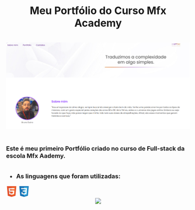 <h1 align="center">Meu Portfólio do Curso Mfx Academy </h1>
<br>
<img src= "https://github.com/BrunoDutra91/My-Portifolio-Mfx/blob/master/img/Captura%20de%20tela%202025-03-05%20235801.png?raw=true" /> 
<br>
<br>


<h3> Este é meu primeiro Portfólio criado no curso de Full-stack da escola Mfx Aademy.
<br>
<br>

- As linguagens que foram utilizadas: </h3>

<img src="https://raw.githubusercontent.com/devicons/devicon/6910f0503efdd315c8f9b858234310c06e04d9c0/icons/html5/html5-original.svg" width="30px" /> 
<img src="https://raw.githubusercontent.com/devicons/devicon/6910f0503efdd315c8f9b858234310c06e04d9c0/icons/css3/css3-original.svg" width="30px" />



<div align="center"> 
<a href="https://brunodutra91.github.io/My-Portifolio-Mfx/"  >
  <img   width="120px" src="https://img.shields.io/website-up-down-green-red/http/monip.org.svg"  /> 
</a>
</div>

